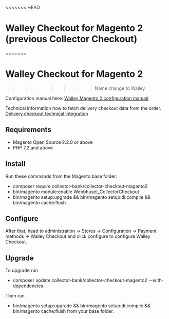 <<<<<<< HEAD
# Walley Checkout for Magento 2 (previous Collector Checkout)
=======
# Walley Checkout for Magento 2
>>>>>>> Name change to Walley

Configuration manual here: [Walley Magento 2 configuration manual](docs/manual.md)

Technical information how to fetch delivery checkout data from the order. [Delivery checkout technical integration](docs/deliveryCheckoutIntegration.md)

## Requirements
* Magento Open Source 2.2.0 or above
* PHP 7.2 and above

## Install
Run these commands from the Magento base folder:
* composer require collector-bank/collector-checkout-magento2
* bin/magento module:enable Webbhuset_CollectorCheckout
* bin/magento setup:upgrade && bin/magento setup:di:compile && bin/magento cache:flush

## Configure
After that, head to administration -> Stores -> Configuration -> Payment methods -> Walley Checkout and click configure to configure Walley Checkout.

## Upgrade
To upgrade run 
* composer update collector-bank/collector-checkout-magento2 --with-dependencies

Then run 
* bin/magento setup:upgrade && bin/magento setup:di:compile && bin/magento cache:flush 
from your base folder.


